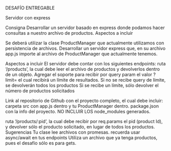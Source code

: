 DESAFÍO ENTREGABLE

Servidor con express

Consigna
Desarrollar un servidor basado en express donde podamos hacer consultas a nuestro archivo de productos.
Aspectos a incluir

Se deberá utilizar la clase ProductManager que actualmente utilizamos con persistencia de archivos. 
Desarrollar un servidor express que, en su archivo app.js importe al archivo de ProductManager que actualmente tenemos.

Aspectos a incluir
El servidor debe contar con los siguientes endpoints:
ruta ‘/products’, la cual debe leer el archivo de productos y devolverlos dentro de un objeto. Agregar el soporte para recibir por query param el valor ?limit= el cual recibirá un límite de resultados.
Si no se recibe query de límite, se devolverán todos los productos
Si se recibe un límite, sólo devolver el número de productos solicitados


Link al repositorio de Github con el proyecto completo, el cual debe incluir:
carpeta src con app.js dentro y tu ProductManager dentro.
package.json con la info del proyecto.
NO INCLUIR LOS node_modules generados.

ruta ‘/products/:pid’, la cual debe recibir por req.params el pid (product Id), y devolver sólo el producto solicitado, en lugar de todos los productos. 
Sugerencias
Tu clase lee archivos con promesas. recuerda usar async/await en tus endpoints
Utiliza un archivo que ya tenga productos, pues el desafío sólo es para gets. 

